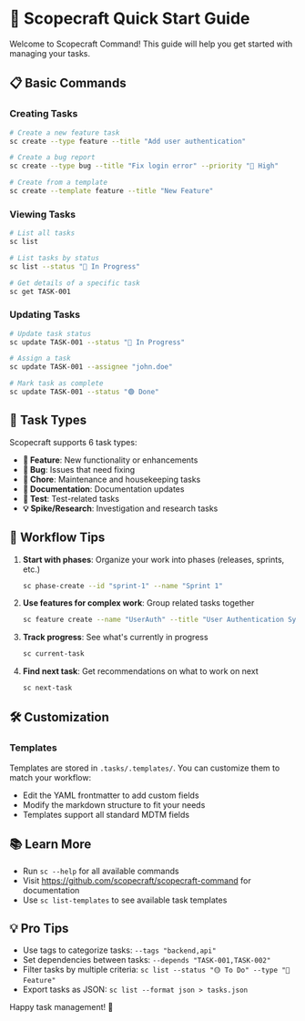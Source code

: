 # 🚀 Scopecraft Quick Start Guide

Welcome to Scopecraft Command! This guide will help you get started with managing your tasks.

## 📋 Basic Commands

### Creating Tasks
```bash
# Create a new feature task
sc create --type feature --title "Add user authentication"

# Create a bug report
sc create --type bug --title "Fix login error" --priority "🔼 High"

# Create from a template
sc create --template feature --title "New Feature"
```

### Viewing Tasks
```bash
# List all tasks
sc list

# List tasks by status
sc list --status "🔵 In Progress"

# Get details of a specific task
sc get TASK-001
```

### Updating Tasks
```bash
# Update task status
sc update TASK-001 --status "🔵 In Progress"

# Assign a task
sc update TASK-001 --assignee "john.doe"

# Mark task as complete
sc update TASK-001 --status "🟢 Done"
```

## 📁 Task Types

Scopecraft supports 6 task types:
- **🌟 Feature**: New functionality or enhancements
- **🐞 Bug**: Issues that need fixing
- **🧹 Chore**: Maintenance and housekeeping tasks
- **📖 Documentation**: Documentation updates
- **🧪 Test**: Test-related tasks
- **💡 Spike/Research**: Investigation and research tasks

## 🎯 Workflow Tips

1. **Start with phases**: Organize your work into phases (releases, sprints, etc.)
   ```bash
   sc phase-create --id "sprint-1" --name "Sprint 1"
   ```

2. **Use features for complex work**: Group related tasks together
   ```bash
   sc feature create --name "UserAuth" --title "User Authentication System" --phase "sprint-1"
   ```

3. **Track progress**: See what's currently in progress
   ```bash
   sc current-task
   ```

4. **Find next task**: Get recommendations on what to work on next
   ```bash
   sc next-task
   ```

## 🛠️ Customization

### Templates
Templates are stored in `.tasks/.templates/`. You can customize them to match your workflow:
- Edit the YAML frontmatter to add custom fields
- Modify the markdown structure to fit your needs
- Templates support all standard MDTM fields

## 📚 Learn More

- Run `sc --help` for all available commands
- Visit https://github.com/scopecraft/scopecraft-command for documentation
- Use `sc list-templates` to see available task templates

## 💡 Pro Tips

- Use tags to categorize tasks: `--tags "backend,api"`
- Set dependencies between tasks: `--depends "TASK-001,TASK-002"`
- Filter tasks by multiple criteria: `sc list --status "🟡 To Do" --type "🌟 Feature"`
- Export tasks as JSON: `sc list --format json > tasks.json`

Happy task management! 🎉
